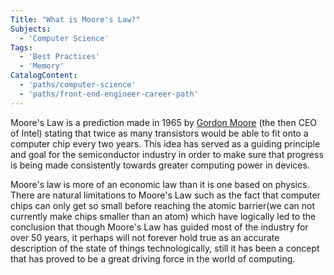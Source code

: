 ```yaml
---
Title: "What is Moore's Law?"
Subjects:
  - 'Computer Science'
Tags:
  - 'Best Practices'
  - 'Memory'
CatalogContent:
  - 'paths/computer-science'
  - 'paths/front-end-engineer-career-path'
---
```


Moore's Law is a prediction made in 1965 by [Gordon Moore](https://en.wikipedia.org/wiki/Gordon_Moore) (the then CEO of Intel) stating that twice as many transistors would be able to fit onto a computer chip every two years. This idea has served as a guiding principle and goal for the semiconductor industry in order to make sure that progress is being made consistently towards greater computing power in devices.

Moore's law is more of an economic law than it is one based on physics. There are natural limitations to Moore's Law such as the fact that computer chips can only get so small before reaching the atomic barrier(we can not currently make chips smaller than an atom) which have logically led to the conclusion that though Moore's Law has guided most of the industry for over 50 years, it perhaps will not forever hold true as an accurate description of the state of things technologically, still it has been a concept that has proved to be a great driving force in the world of computing.
